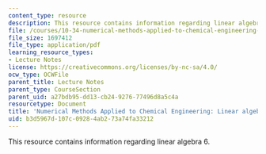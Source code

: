 ```yaml
---
content_type: resource
description: This resource contains information regarding linear algebra 6.
file: /courses/10-34-numerical-methods-applied-to-chemical-engineering-fall-2015/b3d5967d107c09284ab273a74fa33212_MIT10_34F15_Lec06.pdf
file_size: 1697412
file_type: application/pdf
learning_resource_types:
- Lecture Notes
license: https://creativecommons.org/licenses/by-nc-sa/4.0/
ocw_type: OCWFile
parent_title: Lecture Notes
parent_type: CourseSection
parent_uid: a27bdb95-dd13-cb24-9276-77496d8a5c4a
resourcetype: Document
title: 'Numerical Methods Applied to Chemical Engineering: Linear algebra 6'
uid: b3d5967d-107c-0928-4ab2-73a74fa33212
---
```

This resource contains information regarding linear algebra 6.